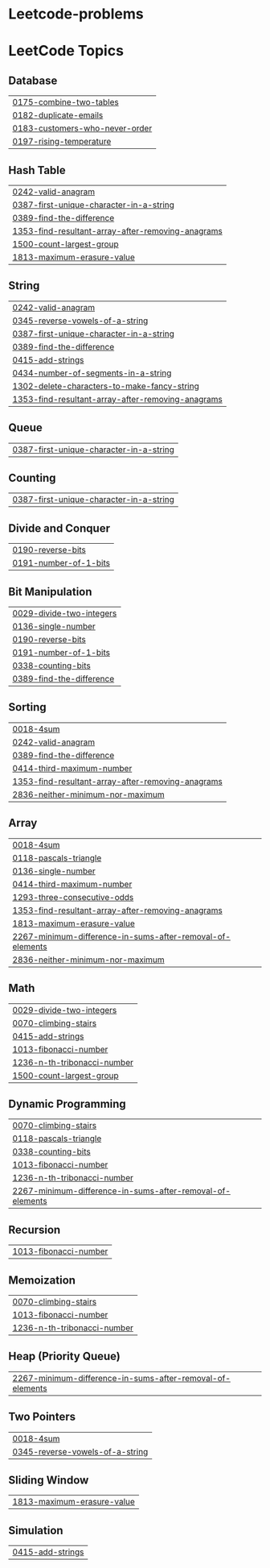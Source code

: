 # Leetcode-problems
<!---LeetCode Topics Start-->
# LeetCode Topics
## Database
|  |
| ------- |
| [0175-combine-two-tables](https://github.com/MahalakshmiMurala/Leetcode-problems/tree/master/0175-combine-two-tables) |
| [0182-duplicate-emails](https://github.com/MahalakshmiMurala/Leetcode-problems/tree/master/0182-duplicate-emails) |
| [0183-customers-who-never-order](https://github.com/MahalakshmiMurala/Leetcode-problems/tree/master/0183-customers-who-never-order) |
| [0197-rising-temperature](https://github.com/MahalakshmiMurala/Leetcode-problems/tree/master/0197-rising-temperature) |
## Hash Table
|  |
| ------- |
| [0242-valid-anagram](https://github.com/MahalakshmiMurala/Leetcode-problems/tree/master/0242-valid-anagram) |
| [0387-first-unique-character-in-a-string](https://github.com/MahalakshmiMurala/Leetcode-problems/tree/master/0387-first-unique-character-in-a-string) |
| [0389-find-the-difference](https://github.com/MahalakshmiMurala/Leetcode-problems/tree/master/0389-find-the-difference) |
| [1353-find-resultant-array-after-removing-anagrams](https://github.com/MahalakshmiMurala/Leetcode-problems/tree/master/1353-find-resultant-array-after-removing-anagrams) |
| [1500-count-largest-group](https://github.com/MahalakshmiMurala/Leetcode-problems/tree/master/1500-count-largest-group) |
| [1813-maximum-erasure-value](https://github.com/MahalakshmiMurala/Leetcode-problems/tree/master/1813-maximum-erasure-value) |
## String
|  |
| ------- |
| [0242-valid-anagram](https://github.com/MahalakshmiMurala/Leetcode-problems/tree/master/0242-valid-anagram) |
| [0345-reverse-vowels-of-a-string](https://github.com/MahalakshmiMurala/Leetcode-problems/tree/master/0345-reverse-vowels-of-a-string) |
| [0387-first-unique-character-in-a-string](https://github.com/MahalakshmiMurala/Leetcode-problems/tree/master/0387-first-unique-character-in-a-string) |
| [0389-find-the-difference](https://github.com/MahalakshmiMurala/Leetcode-problems/tree/master/0389-find-the-difference) |
| [0415-add-strings](https://github.com/MahalakshmiMurala/Leetcode-problems/tree/master/0415-add-strings) |
| [0434-number-of-segments-in-a-string](https://github.com/MahalakshmiMurala/Leetcode-problems/tree/master/0434-number-of-segments-in-a-string) |
| [1302-delete-characters-to-make-fancy-string](https://github.com/MahalakshmiMurala/Leetcode-problems/tree/master/1302-delete-characters-to-make-fancy-string) |
| [1353-find-resultant-array-after-removing-anagrams](https://github.com/MahalakshmiMurala/Leetcode-problems/tree/master/1353-find-resultant-array-after-removing-anagrams) |
## Queue
|  |
| ------- |
| [0387-first-unique-character-in-a-string](https://github.com/MahalakshmiMurala/Leetcode-problems/tree/master/0387-first-unique-character-in-a-string) |
## Counting
|  |
| ------- |
| [0387-first-unique-character-in-a-string](https://github.com/MahalakshmiMurala/Leetcode-problems/tree/master/0387-first-unique-character-in-a-string) |
## Divide and Conquer
|  |
| ------- |
| [0190-reverse-bits](https://github.com/MahalakshmiMurala/Leetcode-problems/tree/master/0190-reverse-bits) |
| [0191-number-of-1-bits](https://github.com/MahalakshmiMurala/Leetcode-problems/tree/master/0191-number-of-1-bits) |
## Bit Manipulation
|  |
| ------- |
| [0029-divide-two-integers](https://github.com/MahalakshmiMurala/Leetcode-problems/tree/master/0029-divide-two-integers) |
| [0136-single-number](https://github.com/MahalakshmiMurala/Leetcode-problems/tree/master/0136-single-number) |
| [0190-reverse-bits](https://github.com/MahalakshmiMurala/Leetcode-problems/tree/master/0190-reverse-bits) |
| [0191-number-of-1-bits](https://github.com/MahalakshmiMurala/Leetcode-problems/tree/master/0191-number-of-1-bits) |
| [0338-counting-bits](https://github.com/MahalakshmiMurala/Leetcode-problems/tree/master/0338-counting-bits) |
| [0389-find-the-difference](https://github.com/MahalakshmiMurala/Leetcode-problems/tree/master/0389-find-the-difference) |
## Sorting
|  |
| ------- |
| [0018-4sum](https://github.com/MahalakshmiMurala/Leetcode-problems/tree/master/0018-4sum) |
| [0242-valid-anagram](https://github.com/MahalakshmiMurala/Leetcode-problems/tree/master/0242-valid-anagram) |
| [0389-find-the-difference](https://github.com/MahalakshmiMurala/Leetcode-problems/tree/master/0389-find-the-difference) |
| [0414-third-maximum-number](https://github.com/MahalakshmiMurala/Leetcode-problems/tree/master/0414-third-maximum-number) |
| [1353-find-resultant-array-after-removing-anagrams](https://github.com/MahalakshmiMurala/Leetcode-problems/tree/master/1353-find-resultant-array-after-removing-anagrams) |
| [2836-neither-minimum-nor-maximum](https://github.com/MahalakshmiMurala/Leetcode-problems/tree/master/2836-neither-minimum-nor-maximum) |
## Array
|  |
| ------- |
| [0018-4sum](https://github.com/MahalakshmiMurala/Leetcode-problems/tree/master/0018-4sum) |
| [0118-pascals-triangle](https://github.com/MahalakshmiMurala/Leetcode-problems/tree/master/0118-pascals-triangle) |
| [0136-single-number](https://github.com/MahalakshmiMurala/Leetcode-problems/tree/master/0136-single-number) |
| [0414-third-maximum-number](https://github.com/MahalakshmiMurala/Leetcode-problems/tree/master/0414-third-maximum-number) |
| [1293-three-consecutive-odds](https://github.com/MahalakshmiMurala/Leetcode-problems/tree/master/1293-three-consecutive-odds) |
| [1353-find-resultant-array-after-removing-anagrams](https://github.com/MahalakshmiMurala/Leetcode-problems/tree/master/1353-find-resultant-array-after-removing-anagrams) |
| [1813-maximum-erasure-value](https://github.com/MahalakshmiMurala/Leetcode-problems/tree/master/1813-maximum-erasure-value) |
| [2267-minimum-difference-in-sums-after-removal-of-elements](https://github.com/MahalakshmiMurala/Leetcode-problems/tree/master/2267-minimum-difference-in-sums-after-removal-of-elements) |
| [2836-neither-minimum-nor-maximum](https://github.com/MahalakshmiMurala/Leetcode-problems/tree/master/2836-neither-minimum-nor-maximum) |
## Math
|  |
| ------- |
| [0029-divide-two-integers](https://github.com/MahalakshmiMurala/Leetcode-problems/tree/master/0029-divide-two-integers) |
| [0070-climbing-stairs](https://github.com/MahalakshmiMurala/Leetcode-problems/tree/master/0070-climbing-stairs) |
| [0415-add-strings](https://github.com/MahalakshmiMurala/Leetcode-problems/tree/master/0415-add-strings) |
| [1013-fibonacci-number](https://github.com/MahalakshmiMurala/Leetcode-problems/tree/master/1013-fibonacci-number) |
| [1236-n-th-tribonacci-number](https://github.com/MahalakshmiMurala/Leetcode-problems/tree/master/1236-n-th-tribonacci-number) |
| [1500-count-largest-group](https://github.com/MahalakshmiMurala/Leetcode-problems/tree/master/1500-count-largest-group) |
## Dynamic Programming
|  |
| ------- |
| [0070-climbing-stairs](https://github.com/MahalakshmiMurala/Leetcode-problems/tree/master/0070-climbing-stairs) |
| [0118-pascals-triangle](https://github.com/MahalakshmiMurala/Leetcode-problems/tree/master/0118-pascals-triangle) |
| [0338-counting-bits](https://github.com/MahalakshmiMurala/Leetcode-problems/tree/master/0338-counting-bits) |
| [1013-fibonacci-number](https://github.com/MahalakshmiMurala/Leetcode-problems/tree/master/1013-fibonacci-number) |
| [1236-n-th-tribonacci-number](https://github.com/MahalakshmiMurala/Leetcode-problems/tree/master/1236-n-th-tribonacci-number) |
| [2267-minimum-difference-in-sums-after-removal-of-elements](https://github.com/MahalakshmiMurala/Leetcode-problems/tree/master/2267-minimum-difference-in-sums-after-removal-of-elements) |
## Recursion
|  |
| ------- |
| [1013-fibonacci-number](https://github.com/MahalakshmiMurala/Leetcode-problems/tree/master/1013-fibonacci-number) |
## Memoization
|  |
| ------- |
| [0070-climbing-stairs](https://github.com/MahalakshmiMurala/Leetcode-problems/tree/master/0070-climbing-stairs) |
| [1013-fibonacci-number](https://github.com/MahalakshmiMurala/Leetcode-problems/tree/master/1013-fibonacci-number) |
| [1236-n-th-tribonacci-number](https://github.com/MahalakshmiMurala/Leetcode-problems/tree/master/1236-n-th-tribonacci-number) |
## Heap (Priority Queue)
|  |
| ------- |
| [2267-minimum-difference-in-sums-after-removal-of-elements](https://github.com/MahalakshmiMurala/Leetcode-problems/tree/master/2267-minimum-difference-in-sums-after-removal-of-elements) |
## Two Pointers
|  |
| ------- |
| [0018-4sum](https://github.com/MahalakshmiMurala/Leetcode-problems/tree/master/0018-4sum) |
| [0345-reverse-vowels-of-a-string](https://github.com/MahalakshmiMurala/Leetcode-problems/tree/master/0345-reverse-vowels-of-a-string) |
## Sliding Window
|  |
| ------- |
| [1813-maximum-erasure-value](https://github.com/MahalakshmiMurala/Leetcode-problems/tree/master/1813-maximum-erasure-value) |
## Simulation
|  |
| ------- |
| [0415-add-strings](https://github.com/MahalakshmiMurala/Leetcode-problems/tree/master/0415-add-strings) |
<!---LeetCode Topics End-->